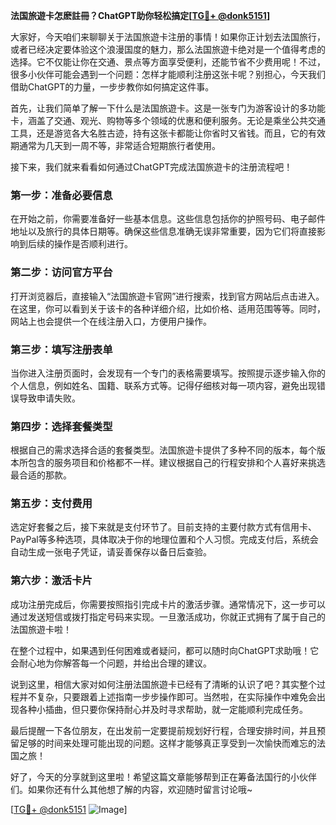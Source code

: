 **法国旅遊卡怎麽註冊？ChatGPT助你轻松搞定[[TG💪+ @donk5151](https://t.me/s/donk5151)]**

大家好，今天咱们来聊聊关于法国旅遊卡注册的事情！如果你正计划去法国旅行，或者已经决定要体验这个浪漫国度的魅力，那么法国旅遊卡绝对是一个值得考虑的选择。它不仅能让你在交通、景点等方面享受便利，还能节省不少费用呢！不过，很多小伙伴可能会遇到一个问题：怎样才能顺利注册这张卡呢？别担心，今天我们借助ChatGPT的力量，一步步教你如何搞定这件事。

首先，让我们简单了解一下什么是法国旅遊卡。这是一张专门为游客设计的多功能卡，涵盖了交通、观光、购物等多个领域的优惠和便利服务。无论是乘坐公共交通工具，还是游览各大名胜古迹，持有这张卡都能让你省时又省钱。而且，它的有效期通常为几天到一周不等，非常适合短期旅行者使用。

接下来，我们就来看看如何通过ChatGPT完成法国旅遊卡的注册流程吧！

### **第一步：准备必要信息**
在开始之前，你需要准备好一些基本信息。这些信息包括你的护照号码、电子邮件地址以及旅行的具体日期等。确保这些信息准确无误非常重要，因为它们将直接影响到后续的操作是否顺利进行。

### **第二步：访问官方平台**
打开浏览器后，直接输入“法国旅遊卡官网”进行搜索，找到官方网站后点击进入。在这里，你可以看到关于该卡的各种详细介绍，比如价格、适用范围等等。同时，网站上也会提供一个在线注册入口，方便用户操作。

### **第三步：填写注册表单**
当你进入注册页面时，会发现有一个专门的表格需要填写。按照提示逐步输入你的个人信息，例如姓名、国籍、联系方式等。记得仔细核对每一项内容，避免出现错误导致申请失败。

### **第四步：选择套餐类型**
根据自己的需求选择合适的套餐类型。法国旅遊卡提供了多种不同的版本，每个版本所包含的服务项目和价格都不一样。建议根据自己的行程安排和个人喜好来挑选最合适的那款。

### **第五步：支付费用**
选定好套餐之后，接下来就是支付环节了。目前支持的主要付款方式有信用卡、PayPal等多种选项，具体取决于你的地理位置和个人习惯。完成支付后，系统会自动生成一张电子凭证，请妥善保存以备日后查验。

### **第六步：激活卡片**
成功注册完成后，你需要按照指引完成卡片的激活步骤。通常情况下，这一步可以通过发送短信或拨打指定号码来实现。一旦激活成功，你就正式拥有了属于自己的法国旅遊卡啦！

在整个过程中，如果遇到任何困难或者疑问，都可以随时向ChatGPT求助哦！它会耐心地为你解答每一个问题，并给出合理的建议。

说到这里，相信大家对如何注册法国旅遊卡已经有了清晰的认识了吧？其实整个过程并不复杂，只要跟着上述指南一步步操作即可。当然啦，在实际操作中难免会出现各种小插曲，但只要你保持耐心并及时寻求帮助，就一定能顺利完成任务。

最后提醒一下各位朋友，在出发前一定要提前规划好行程，合理安排时间，并且预留足够的时间来处理可能出现的问题。这样才能够真正享受到一次愉快而难忘的法国之旅！

好了，今天的分享就到这里啦！希望这篇文章能够帮到正在筹备法国行的小伙伴们。如果你还有什么其他想了解的内容，欢迎随时留言讨论哦~

[[TG💪+ @donk5151](https://t.me/s/donk5151) ![Image](https://i.postimg.cc/rwNCRYN7/Snipaste-2025-04-30-17-27-05.png)]